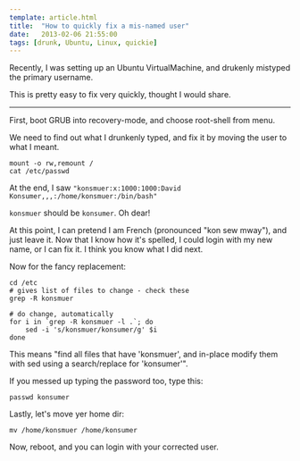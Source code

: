 ```yaml
---
template: article.html
title:  "How to quickly fix a mis-named user"
date:   2013-02-06 21:55:00
tags: [drunk, Ubuntu, Linux, quickie]
---
```


Recently, I was setting up an Ubuntu VirtualMachine, and drukenly mistyped the primary username.

This is pretty easy to fix very quickly, thought I would share.

---

First, boot GRUB into recovery-mode, and choose root-shell from menu.

We need to find out what I drunkenly typed, and fix it by moving the user to what I meant.

```
mount -o rw,remount /
cat /etc/passwd
```

At the end, I saw `"konsmuer:x:1000:1000:David Konsumer,,,:/home/konsmuer:/bin/bash"`

`konsmuer` should be `konsumer`. Oh dear!

At this point, I can pretend I am French (pronounced "kon sew mway"), and just leave it. Now that I know how it's spelled, I could login with my new name, or I can fix it. I think you know what I did next.

Now for the fancy replacement:

```
cd /etc
# gives list of files to change - check these
grep -R konsmuer

# do change, automatically
for i in `grep -R konsmuer -l .`; do
    sed -i 's/konsmuer/konsumer/g' $i
done
```

This means "find all files that have 'konsmuer', and in-place modify them with sed using a search/replace for 'konsumer'".

If you messed up typing the password too, type this:

```
passwd konsumer
```

Lastly, let's move yer home dir:

```
mv /home/konsmuer /home/konsumer
```

Now, reboot, and you can login with your corrected user.
